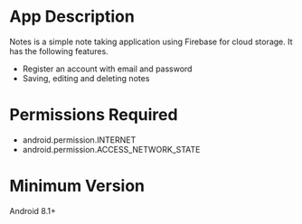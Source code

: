 # App Description
Notes is a simple note taking application using Firebase for cloud storage. It has the following features.
* Register an account with email and password
* Saving, editing and deleting notes


# Permissions Required
* android.permission.INTERNET
* android.permission.ACCESS_NETWORK_STATE

# Minimum Version
Android 8.1+
<!-- # Screenshots
<img src="https://user-images.githubusercontent.com/58905033/116111814-9fd8df80-a6d4-11eb-8ab9-d4a29e71c042.jpg" height="500" />
<img src="https://user-images.githubusercontent.com/58905033/116123709-f815de80-a6e0-11eb-9dc9-7509c9c171da.jpg" height="500" />
<img src="https://user-images.githubusercontent.com/58905033/118351063-60850c80-b577-11eb-8485-0924e83e8b3e.jpg" height="500" />
<img src="https://user-images.githubusercontent.com/58905033/118351080-7266af80-b577-11eb-9824-73f5c63aa363.jpg" height="500" /> -->

